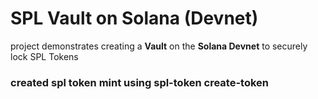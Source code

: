 #  SPL Vault on Solana (Devnet)

project demonstrates creating a **Vault** on the **Solana Devnet** to securely lock SPL Tokens

### created spl token mint using spl-token create-token

